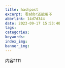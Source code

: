 ```yaml
---
title: hashpost
excerpt: 看abbr还能用不
abbrlink: 14d7d344
date: 2023-09-17 15:53:40
tags:
categories:
keywords:
index_img:
banner_img:
---
```








内容1111
